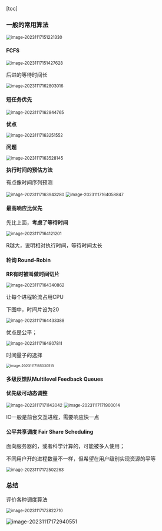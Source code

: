 [toc]

### 一般的常用算法

<img src="./image_8.2%20%E8%B0%83%E5%BA%A6%E7%AE%97%E6%B3%95/image-20231117151221330.png" alt="image-20231117151221330" style="zoom:80%;" />

#### FCFS

<img src="./image_8.2%20%E8%B0%83%E5%BA%A6%E7%AE%97%E6%B3%95/image-20231117151427628.png" alt="image-20231117151427628" style="zoom:80%;" />

后进的等待时间长

<img src="./image_8.2%20%E8%B0%83%E5%BA%A6%E7%AE%97%E6%B3%95/image-20231117162803016.png" alt="image-20231117162803016" style="zoom:80%;" />

#### 短任务优先

<img src="./image_8.2%20%E8%B0%83%E5%BA%A6%E7%AE%97%E6%B3%95/image-20231117162844765.png" alt="image-20231117162844765" style="zoom:80%;" />

**优点**

<img src="./image_8.2%20%E8%B0%83%E5%BA%A6%E7%AE%97%E6%B3%95/image-20231117163251552.png" alt="image-20231117163251552" style="zoom:80%;" />

**问题**

<img src="./image_8.2%20%E8%B0%83%E5%BA%A6%E7%AE%97%E6%B3%95/image-20231117163528145.png" alt="image-20231117163528145" style="zoom:80%;" />

**执行时间的预估方法**

有点像时间序列预测

<img src="./image_8.2%20%E8%B0%83%E5%BA%A6%E7%AE%97%E6%B3%95/image-20231117163943280.png" alt="image-20231117163943280" style="zoom:80%;" />

<img src="./image_8.2%20%E8%B0%83%E5%BA%A6%E7%AE%97%E6%B3%95/image-20231117164058847.png" alt="image-20231117164058847" style="zoom:80%;" />

#### 最高响应比优先

先比上面，**考虑了等待时间**

<img src="./image_8.2%20%E8%B0%83%E5%BA%A6%E7%AE%97%E6%B3%95/image-20231117164121201.png" alt="image-20231117164121201" style="zoom:80%;" />

R越大，说明相对执行时间，等待时间太长

#### 轮询 Round-Robin 

**RR有时被叫做时间切片**

<img src="./image_8.2%20%E8%B0%83%E5%BA%A6%E7%AE%97%E6%B3%95/image-20231117164340862.png" alt="image-20231117164340862" style="zoom:80%;" />

让每个进程轮流占用CPU

下图中，时间片设为20

<img src="./image_8.2%20%E8%B0%83%E5%BA%A6%E7%AE%97%E6%B3%95/image-20231117164433388.png" alt="image-20231117164433388" style="zoom:80%;" />

优点是公平；

<img src="./image_8.2%20%E8%B0%83%E5%BA%A6%E7%AE%97%E6%B3%95/image-20231117164807811.png" alt="image-20231117164807811" style="zoom:80%;" />

时间量子的选择

<img src="./image_8.2%20%E8%B0%83%E5%BA%A6%E7%AE%97%E6%B3%95/image-20231117165030513.png" alt="image-20231117165030513" style="zoom: 67%;" />



#### 多级反馈队Multilevel Feedback Queues

**优先级可动态调整**

<img src="./image_8.2%20%E8%B0%83%E5%BA%A6%E7%AE%97%E6%B3%95/image-20231117171143042.png" alt="image-20231117171143042" style="zoom:80%;" />

<img src="./image_8.2%20%E8%B0%83%E5%BA%A6%E7%AE%97%E6%B3%95/image-20231117171900014.png" alt="image-20231117171900014" style="zoom:80%;" />

IO一般是前台交互进程，需要响应快一点



#### 公平共享调度 Fair Share Scheduling

面向服务器的，或者科学计算的，可能被多人使用；

不同用户开的进程数量不一样，但希望在用户级别实现资源的平等

<img src="./image_8.2%20%E8%B0%83%E5%BA%A6%E7%AE%97%E6%B3%95/image-20231117172502263.png" alt="image-20231117172502263" style="zoom:80%;" />



### 总结

评价各种调度算法

<img src="./image_8.2%20%E8%B0%83%E5%BA%A6%E7%AE%97%E6%B3%95/image-20231117172822710.png" alt="image-20231117172822710" style="zoom:80%;" />

![image-20231117172940551](./image_8.2%20%E8%B0%83%E5%BA%A6%E7%AE%97%E6%B3%95/image-20231117172940551.png)


